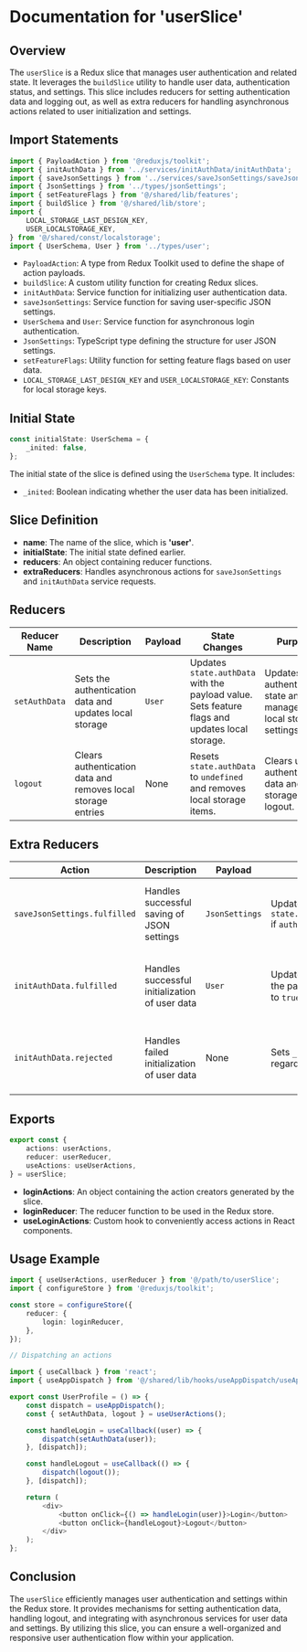 # Documentation for 'userSlice'

## Overview
The `userSlice`  is a Redux slice that manages user authentication and related state. 
It leverages the `buildSlice` utility to handle user data, authentication status, and settings. This slice includes reducers for setting authentication data and logging out, as well as extra reducers for handling asynchronous actions related to user initialization and settings.

## Import Statements
```typescript
import { PayloadAction } from '@reduxjs/toolkit';
import { initAuthData } from '../services/initAuthData/initAuthData';
import { saveJsonSettings } from '../services/saveJsonSettings/saveJsonSettings';
import { JsonSettings } from '../types/jsonSettings';
import { setFeatureFlags } from '@/shared/lib/features';
import { buildSlice } from '@/shared/lib/store';
import {
    LOCAL_STORAGE_LAST_DESIGN_KEY,
    USER_LOCALSTORAGE_KEY,
} from '@/shared/const/localstorage';
import { UserSchema, User } from '../types/user';
```

- `PayloadAction`: A type from Redux Toolkit used to define the shape of action payloads.
- `buildSlice`: A custom utility function for creating Redux slices.
- `initAuthData`: Service function for initializing user authentication data.
- `saveJsonSettings`: Service function for saving user-specific JSON settings.
- `UserSchema` and  `User`: Service function for asynchronous login authentication.
- `JsonSettings`: TypeScript type defining the structure for user JSON settings.
- `setFeatureFlags`: Utility function for setting feature flags based on user data.
- `LOCAL_STORAGE_LAST_DESIGN_KEY` and `USER_LOCALSTORAGE_KEY`: Constants for local storage keys.


## Initial State
```typescript
const initialState: UserSchema = {
    _inited: false,
};
```

The initial state of the slice is defined using the `UserSchema` type.
It includes:
- `_inited`: Boolean indicating whether the user data has been initialized.


## Slice Definition
- **name**: The name of the slice, which is **'user'**.
- **initialState**: The initial state defined earlier.
- **reducers**: An object containing reducer functions.
- **extraReducers**: Handles asynchronous actions for `saveJsonSettings` and `initAuthData` service requests.

## Reducers

| **Reducer Name** | **Description**                                   | **Payload**  | **State Changes**                                             | **Purpose**                                          |
|------------------|---------------------------------------------------|--------------|--------------------------------------------------------------|------------------------------------------------------|
| `setAuthData`    | Sets the authentication data and updates local storage | `User`    | Updates `state.authData` with the payload value. Sets feature flags and updates local storage. | Updates user authentication state and manages local storage settings. |
| `logout`         | Clears authentication data and removes local storage entries | None   | Resets `state.authData` to `undefined` and removes local storage items. | Clears user authentication data and local storage on logout. |

## Extra Reducers

| **Action**                | **Description**                                      | **Payload**      | **State Changes**                                          | **Purpose**                                      |
|---------------------------|------------------------------------------------------|------------------|-----------------------------------------------------------|--------------------------------------------------|
| `saveJsonSettings.fulfilled` | Handles successful saving of JSON settings         | `JsonSettings`   | Updates `state.authData.jsonSettings` if `authData` is present. | Updates user settings with the new JSON settings. |
| `initAuthData.fulfilled`  | Handles successful initialization of user data       | `User`           | Updates `state.authData` with the payload and sets `_inited` to `true`. | Initializes user data and sets the initialization flag. |
| `initAuthData.rejected`   | Handles failed initialization of user data            | None             | Sets `_inited` to `true` regardless of the failure.       | Ensures the initialization flag is set even if initialization fails. |



## Exports
```typescript
export const {
    actions: userActions,
    reducer: userReducer,
    useActions: useUserActions,
} = userSlice;
```
- **loginActions**: An object containing the action creators generated by the slice.
- **loginReducer**: The reducer function to be used in the Redux store.
- **useLoginActions**: Custom hook to conveniently access actions in React components.


## Usage Example
```typescript jsx
import { useUserActions, userReducer } from '@/path/to/userSlice';
import { configureStore } from '@reduxjs/toolkit';

const store = configureStore({
    reducer: {
        login: loginReducer,
    },
});

// Dispatching an actions

import { useCallback } from 'react';
import { useAppDispatch } from '@/shared/lib/hooks/useAppDispatch/useAppDispatch';

export const UserProfile = () => {
    const dispatch = useAppDispatch();
    const { setAuthData, logout } = useUserActions();

    const handleLogin = useCallback((user) => {
        dispatch(setAuthData(user));
    }, [dispatch]);

    const handleLogout = useCallback(() => {
        dispatch(logout());
    }, [dispatch]);

    return (
        <div>
            <button onClick={() => handleLogin(user)}>Login</button>
            <button onClick={handleLogout}>Logout</button>
        </div>
    );
};
```

## Conclusion 
The `userSlice` efficiently manages user authentication and settings within the Redux store. It provides mechanisms for setting authentication data, handling logout, and integrating with asynchronous services for user data and settings. By utilizing this slice, you can ensure a well-organized and responsive user authentication flow within your application.
